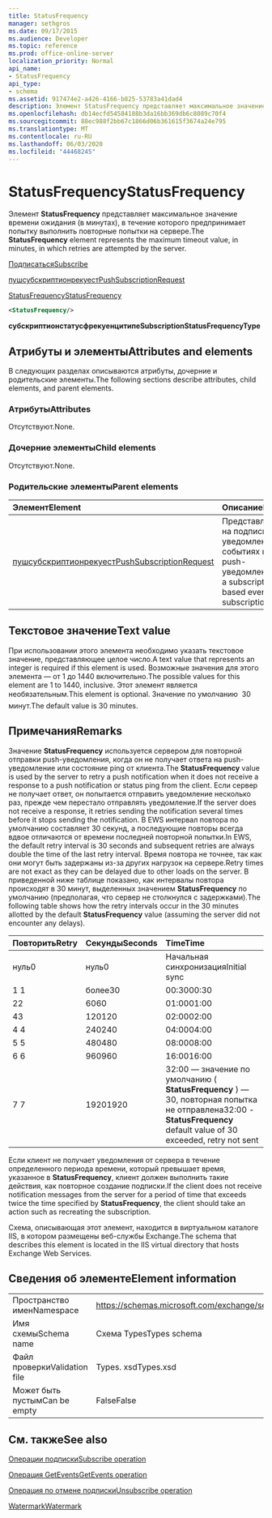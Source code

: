 ```yaml
---
title: StatusFrequency
manager: sethgros
ms.date: 09/17/2015
ms.audience: Developer
ms.topic: reference
ms.prod: office-online-server
localization_priority: Normal
api_name:
- StatusFrequency
api_type:
- schema
ms.assetid: 917474e2-a426-4166-b825-53783a41dad4
description: Элемент StatusFrequency представляет максимальное значение времени ожидания (в минутах), в течение которого предпринимает попытку выполнить повторные попытки на сервере.
ms.openlocfilehash: db14ecfd54584188b3da16bb369db6c8089c70f4
ms.sourcegitcommit: 88ec988f2bb67c1866d06b361615f3674a24e795
ms.translationtype: MT
ms.contentlocale: ru-RU
ms.lasthandoff: 06/03/2020
ms.locfileid: "44468245"
---
```

# <a name="statusfrequency"></a><span data-ttu-id="2f12c-103">StatusFrequency</span><span class="sxs-lookup"><span data-stu-id="2f12c-103">StatusFrequency</span></span>

<span data-ttu-id="2f12c-104">Элемент **StatusFrequency** представляет максимальное значение времени ожидания (в минутах), в течение которого предпринимает попытку выполнить повторные попытки на сервере.</span><span class="sxs-lookup"><span data-stu-id="2f12c-104">The **StatusFrequency** element represents the maximum timeout value, in minutes, in which retries are attempted by the server.</span></span> 
  
[<span data-ttu-id="2f12c-105">Подписаться</span><span class="sxs-lookup"><span data-stu-id="2f12c-105">Subscribe</span></span>](subscribe.md)
  
[<span data-ttu-id="2f12c-106">пушсубскриптионрекуест</span><span class="sxs-lookup"><span data-stu-id="2f12c-106">PushSubscriptionRequest</span></span>](pushsubscriptionrequest.md)
  
[<span data-ttu-id="2f12c-107">StatusFrequency</span><span class="sxs-lookup"><span data-stu-id="2f12c-107">StatusFrequency</span></span>](statusfrequency.md)
  
```XML
<StatusFrequency/>
```

 <span data-ttu-id="2f12c-108">**субскриптионстатусфрекуенцитипе**</span><span class="sxs-lookup"><span data-stu-id="2f12c-108">**SubscriptionStatusFrequencyType**</span></span>
## <a name="attributes-and-elements"></a><span data-ttu-id="2f12c-109">Атрибуты и элементы</span><span class="sxs-lookup"><span data-stu-id="2f12c-109">Attributes and elements</span></span>

<span data-ttu-id="2f12c-110">В следующих разделах описываются атрибуты, дочерние и родительские элементы.</span><span class="sxs-lookup"><span data-stu-id="2f12c-110">The following sections describe attributes, child elements, and parent elements.</span></span>
  
### <a name="attributes"></a><span data-ttu-id="2f12c-111">Атрибуты</span><span class="sxs-lookup"><span data-stu-id="2f12c-111">Attributes</span></span>

<span data-ttu-id="2f12c-112">Отсутствуют.</span><span class="sxs-lookup"><span data-stu-id="2f12c-112">None.</span></span>
  
### <a name="child-elements"></a><span data-ttu-id="2f12c-113">Дочерние элементы</span><span class="sxs-lookup"><span data-stu-id="2f12c-113">Child elements</span></span>

<span data-ttu-id="2f12c-114">Отсутствуют.</span><span class="sxs-lookup"><span data-stu-id="2f12c-114">None.</span></span>
  
### <a name="parent-elements"></a><span data-ttu-id="2f12c-115">Родительские элементы</span><span class="sxs-lookup"><span data-stu-id="2f12c-115">Parent elements</span></span>

|<span data-ttu-id="2f12c-116">**Элемент**</span><span class="sxs-lookup"><span data-stu-id="2f12c-116">**Element**</span></span>|<span data-ttu-id="2f12c-117">**Описание**</span><span class="sxs-lookup"><span data-stu-id="2f12c-117">**Description**</span></span>|
|:-----|:-----|
|[<span data-ttu-id="2f12c-118">пушсубскриптионрекуест</span><span class="sxs-lookup"><span data-stu-id="2f12c-118">PushSubscriptionRequest</span></span>](pushsubscriptionrequest.md) <br/> |<span data-ttu-id="2f12c-119">Представляет подписку на подписку на уведомления о событиях на основе push-уведомлений.</span><span class="sxs-lookup"><span data-stu-id="2f12c-119">Represents a subscription to a push-based event notification subscription.</span></span>  <br/> |
   
## <a name="text-value"></a><span data-ttu-id="2f12c-120">Текстовое значение</span><span class="sxs-lookup"><span data-stu-id="2f12c-120">Text value</span></span>

<span data-ttu-id="2f12c-121">При использовании этого элемента необходимо указать текстовое значение, представляющее целое число.</span><span class="sxs-lookup"><span data-stu-id="2f12c-121">A text value that represents an integer is required if this element is used.</span></span> <span data-ttu-id="2f12c-122">Возможные значения для этого элемента — от 1 до 1440 включительно.</span><span class="sxs-lookup"><span data-stu-id="2f12c-122">The possible values for this element are 1 to 1440, inclusive.</span></span> <span data-ttu-id="2f12c-123">Этот элемент является необязательным.</span><span class="sxs-lookup"><span data-stu-id="2f12c-123">This element is optional.</span></span> <span data-ttu-id="2f12c-124">Значение по умолчанию  30 минут.</span><span class="sxs-lookup"><span data-stu-id="2f12c-124">The default value is 30 minutes.</span></span>
  
## <a name="remarks"></a><span data-ttu-id="2f12c-125">Примечания</span><span class="sxs-lookup"><span data-stu-id="2f12c-125">Remarks</span></span>

<span data-ttu-id="2f12c-126">Значение **StatusFrequency** используется сервером для повторной отправки push-уведомления, когда он не получает ответа на push-уведомление или состояние ping от клиента.</span><span class="sxs-lookup"><span data-stu-id="2f12c-126">The **StatusFrequency** value is used by the server to retry a push notification when it does not receive a response to a push notification or status ping from the client.</span></span> <span data-ttu-id="2f12c-127">Если сервер не получает ответ, он попытается отправить уведомление несколько раз, прежде чем перестало отправлять уведомление.</span><span class="sxs-lookup"><span data-stu-id="2f12c-127">If the server does not receive a response, it retries sending the notification several times before it stops sending the notification.</span></span> <span data-ttu-id="2f12c-128">В EWS интервал повтора по умолчанию составляет 30 секунд, а последующие повторы всегда вдвое отличаются от времени последней повторной попытки.</span><span class="sxs-lookup"><span data-stu-id="2f12c-128">In EWS, the default retry interval is 30 seconds and subsequent retries are always double the time of the last retry interval.</span></span> <span data-ttu-id="2f12c-129">Время повтора не точнее, так как они могут быть задержаны из-за других нагрузок на сервере.</span><span class="sxs-lookup"><span data-stu-id="2f12c-129">Retry times are not exact as they can be delayed due to other loads on the server.</span></span> <span data-ttu-id="2f12c-130">В приведенной ниже таблице показано, как интервалы повтора происходят в 30 минут, выделенных значением **StatusFrequency** по умолчанию (предполагая, что сервер не столкнулся с задержками).</span><span class="sxs-lookup"><span data-stu-id="2f12c-130">The following table shows how the retry intervals occur in the 30 minutes allotted by the default **StatusFrequency** value (assuming the server did not encounter any delays).</span></span> 
  
|<span data-ttu-id="2f12c-131">**Повторить**</span><span class="sxs-lookup"><span data-stu-id="2f12c-131">**Retry**</span></span>|<span data-ttu-id="2f12c-132">**Секунды**</span><span class="sxs-lookup"><span data-stu-id="2f12c-132">**Seconds**</span></span>|<span data-ttu-id="2f12c-133">**Time**</span><span class="sxs-lookup"><span data-stu-id="2f12c-133">**Time**</span></span>|
|:-----|:-----|:-----|
|<span data-ttu-id="2f12c-134">нуль</span><span class="sxs-lookup"><span data-stu-id="2f12c-134">0</span></span>  <br/> |<span data-ttu-id="2f12c-135">нуль</span><span class="sxs-lookup"><span data-stu-id="2f12c-135">0</span></span>  <br/> |<span data-ttu-id="2f12c-136">Начальная синхронизация</span><span class="sxs-lookup"><span data-stu-id="2f12c-136">Initial sync</span></span>  <br/> |
|<span data-ttu-id="2f12c-137">1 </span><span class="sxs-lookup"><span data-stu-id="2f12c-137">1</span></span>  <br/> |<span data-ttu-id="2f12c-138">более</span><span class="sxs-lookup"><span data-stu-id="2f12c-138">30</span></span>  <br/> |<span data-ttu-id="2f12c-139">00:30</span><span class="sxs-lookup"><span data-stu-id="2f12c-139">00:30</span></span>  <br/> |
|<span data-ttu-id="2f12c-140">2</span><span class="sxs-lookup"><span data-stu-id="2f12c-140">2</span></span>  <br/> |<span data-ttu-id="2f12c-141">60</span><span class="sxs-lookup"><span data-stu-id="2f12c-141">60</span></span>  <br/> |<span data-ttu-id="2f12c-142">01:00</span><span class="sxs-lookup"><span data-stu-id="2f12c-142">01:00</span></span>  <br/> |
|<span data-ttu-id="2f12c-143">4</span><span class="sxs-lookup"><span data-stu-id="2f12c-143">3</span></span>  <br/> |<span data-ttu-id="2f12c-144">120</span><span class="sxs-lookup"><span data-stu-id="2f12c-144">120</span></span>  <br/> |<span data-ttu-id="2f12c-145">02:00</span><span class="sxs-lookup"><span data-stu-id="2f12c-145">02:00</span></span>  <br/> |
|<span data-ttu-id="2f12c-146">4 </span><span class="sxs-lookup"><span data-stu-id="2f12c-146">4</span></span>  <br/> |<span data-ttu-id="2f12c-147">240</span><span class="sxs-lookup"><span data-stu-id="2f12c-147">240</span></span>  <br/> |<span data-ttu-id="2f12c-148">04:00</span><span class="sxs-lookup"><span data-stu-id="2f12c-148">04:00</span></span>  <br/> |
|<span data-ttu-id="2f12c-149">5 </span><span class="sxs-lookup"><span data-stu-id="2f12c-149">5</span></span>  <br/> |<span data-ttu-id="2f12c-150">480</span><span class="sxs-lookup"><span data-stu-id="2f12c-150">480</span></span>  <br/> |<span data-ttu-id="2f12c-151">08:00</span><span class="sxs-lookup"><span data-stu-id="2f12c-151">08:00</span></span>  <br/> |
|<span data-ttu-id="2f12c-152">6 </span><span class="sxs-lookup"><span data-stu-id="2f12c-152">6</span></span>  <br/> |<span data-ttu-id="2f12c-153">960</span><span class="sxs-lookup"><span data-stu-id="2f12c-153">960</span></span>  <br/> |<span data-ttu-id="2f12c-154">16:00</span><span class="sxs-lookup"><span data-stu-id="2f12c-154">16:00</span></span>  <br/> |
|<span data-ttu-id="2f12c-155">7 </span><span class="sxs-lookup"><span data-stu-id="2f12c-155">7</span></span>  <br/> |<span data-ttu-id="2f12c-156">1920</span><span class="sxs-lookup"><span data-stu-id="2f12c-156">1920</span></span>  <br/> |<span data-ttu-id="2f12c-157">32:00 — значение по умолчанию ( **StatusFrequency** ) — 30, повторная попытка не отправлена</span><span class="sxs-lookup"><span data-stu-id="2f12c-157">32:00 - **StatusFrequency** default value of 30 exceeded, retry not sent</span></span>  <br/> |
   
<span data-ttu-id="2f12c-158">Если клиент не получает уведомления от сервера в течение определенного периода времени, который превышает время, указанное в **StatusFrequency**, клиент должен выполнить такие действия, как повторное создание подписки.</span><span class="sxs-lookup"><span data-stu-id="2f12c-158">If the client does not receive notification messages from the server for a period of time that exceeds twice the time specified by **StatusFrequency**, the client should take an action such as recreating the subscription.</span></span> 
  
<span data-ttu-id="2f12c-159">Схема, описывающая этот элемент, находится в виртуальном каталоге IIS, в котором размещены веб-службы Exchange.</span><span class="sxs-lookup"><span data-stu-id="2f12c-159">The schema that describes this element is located in the IIS virtual directory that hosts Exchange Web Services.</span></span>
  
## <a name="element-information"></a><span data-ttu-id="2f12c-160">Сведения об элементе</span><span class="sxs-lookup"><span data-stu-id="2f12c-160">Element information</span></span>

|||
|:-----|:-----|
|<span data-ttu-id="2f12c-161">Пространство имен</span><span class="sxs-lookup"><span data-stu-id="2f12c-161">Namespace</span></span>  <br/> |https://schemas.microsoft.com/exchange/services/2006/types  <br/> |
|<span data-ttu-id="2f12c-162">Имя схемы</span><span class="sxs-lookup"><span data-stu-id="2f12c-162">Schema name</span></span>  <br/> |<span data-ttu-id="2f12c-163">Схема Types</span><span class="sxs-lookup"><span data-stu-id="2f12c-163">Types schema</span></span>  <br/> |
|<span data-ttu-id="2f12c-164">Файл проверки</span><span class="sxs-lookup"><span data-stu-id="2f12c-164">Validation file</span></span>  <br/> |<span data-ttu-id="2f12c-165">Types. xsd</span><span class="sxs-lookup"><span data-stu-id="2f12c-165">Types.xsd</span></span>  <br/> |
|<span data-ttu-id="2f12c-166">Может быть пустым</span><span class="sxs-lookup"><span data-stu-id="2f12c-166">Can be empty</span></span>  <br/> |<span data-ttu-id="2f12c-167">False</span><span class="sxs-lookup"><span data-stu-id="2f12c-167">False</span></span>  <br/> |
   
## <a name="see-also"></a><span data-ttu-id="2f12c-168">См. также</span><span class="sxs-lookup"><span data-stu-id="2f12c-168">See also</span></span>



[<span data-ttu-id="2f12c-169">Операции подписки</span><span class="sxs-lookup"><span data-stu-id="2f12c-169">Subscribe operation</span></span>](subscribe-operation.md)
  
[<span data-ttu-id="2f12c-170">Операция GetEvents</span><span class="sxs-lookup"><span data-stu-id="2f12c-170">GetEvents operation</span></span>](getevents-operation.md)
  
[<span data-ttu-id="2f12c-171">Операция по отмене подписки</span><span class="sxs-lookup"><span data-stu-id="2f12c-171">Unsubscribe operation</span></span>](unsubscribe-operation.md)
  
[<span data-ttu-id="2f12c-172">Watermark</span><span class="sxs-lookup"><span data-stu-id="2f12c-172">Watermark</span></span>](watermark.md)

